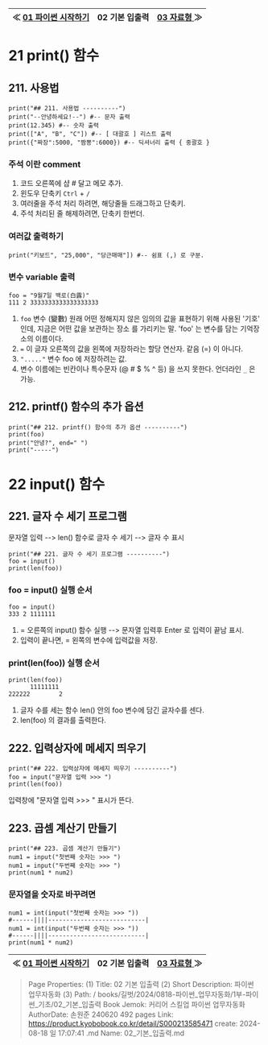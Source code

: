 
| ≪ [ 01 파이썬 시작하기 ](/books/길벗/2024/0818-파이썬_업무자동화/1부-파이썬_기초/01_파이썬_시작하기) | 02 기본 입출력 | [ 03 자료형 ](/books/길벗/2024/0818-파이썬_업무자동화/1부-파이썬_기초/03_자료형) ≫ |
|:----:|:----:|:----:|

# 21 print() 함수

## 211. 사용법

```
print("## 211. 사용법 ----------")
print("--안녕하세요!--") #-- 문자 출력
print(12.345) #-- 숫자 출력
print(["A", "B", "C"]) #-- [ 대괄호 ] 리스트 출력
print({"짜장":5000, "짬뽕":6000}) #-- 딕셔너리 출력 { 중괄호 }
```

### 주석 이란 comment

1. 코드 오른쪽에 샵 # 달고 메모 추가.
1. 윈도우 단축키 `Ctrl` + `/`
1. 여러줄을 주석 처리 하려면, 해당줄들 드래그하고 단축키.
1. 주석 처리된 줄 해제하려면, 단축키 한번더.

### 여러값 출력하기

```
print("키보드", "25,000", "당근매매"]) #-- 쉼표 (,) 로 구분.
```

### 변수 variable 출력

```
foo = "9월7일 백로(白露)"
111 2 3333333333333333333
```
1. `foo` 변수 (變數) 원래 어떤 정해지지 않은 임의의 값을 표현하기 위해 사용된 '기호' 인데, 지금은 어떤 값을 보관하는 장소 를 가리키는 말. 'foo' 는 변수를 담는 기억장소의 이름이다.
2. `=` 이 글자 오른쪽의 값을 왼쪽에 저장하라는 할당 연산자. 같음 (=) 이 아니다.
3. `"....."` 변수 foo 에 저장하려는 값.
4. 변수 이름에는 빈칸이나 특수문자 (@ # $ % ^ 등) 을 쓰지 못한다. 언더라인 `_` 은 가능.

## 212. printf() 함수의 추가 옵션

```
print("## 212. printf() 함수의 추가 옵션 ----------")
print(foo)
print("안녕?", end=" ")
print("-----")
```

# 22 input() 함수

## 221. 글자 수 세기 프로그램

문자열 입력 --> len() 함수로 글자 수 세기 --> 글자 수 표시

```
print("## 221. 글자 수 세기 프로그램 ----------")
foo = input()
print(len(foo))
```

### foo = input() 실행 순서
```
foo = input()
333 2 1111111
```
1. = 오른쪽의 input() 함수 실행 --> 문자열 입력후 Enter 로 입력이 끝남 표시.
2. 입력이 끝나면, = 왼쪽의 변수에 입력값을 저장.

### print(len(foo)) 실행 순서
```
print(len(foo))
      11111111
222222        2
```
1. 글자 수를 세는 함수 len() 안의 foo 변수에 담긴 글자수를 센다.
2. len(foo) 의 결과를 출력한다.

## 222. 입력상자에 메세지 띄우기

```
print("## 222. 입력상자에 메세지 띄우기 ----------")
foo = input("문자열 입력 >>> ")
print(len(foo))
```

입력창에 "문자열 입력 >>> " 표시가 뜬다.

## 223. 곱셈 계산기 만들기

```
print("## 223. 곱셈 계산기 만들기")
num1 = input("첫번째 숫자는 >>> ")
num1 = input("두번째 숫자는 >>> ")
print(num1 * num2)
```

### 문자열을 숫자로 바꾸려면
```
num1 = int(input("첫번째 숫자는 >>> "))
#------||||---------------------------|
num1 = int(input("두번째 숫자는 >>> "))
#------||||---------------------------|
print(num1 * num2)
```



| ≪ [ 01 파이썬 시작하기 ](/books/길벗/2024/0818-파이썬_업무자동화/1부-파이썬_기초/01_파이썬_시작하기) | 02 기본 입출력 | [ 03 자료형 ](/books/길벗/2024/0818-파이썬_업무자동화/1부-파이썬_기초/03_자료형) ≫ |
|:----:|:----:|:----:|

> Page Properties:
> (1) Title: 02 기본 입출력
> (2) Short Description: 파이썬 업무자동화
> (3) Path: / books/길벗/2024/0818-파이썬_업무자동화/1부-파이썬_기초/02_기본_입출력
> Book Jemok: 커리어 스킬업 파이썬 업무자동화
> AuthorDate: 손원준 240620 492 pages
> Link: https://product.kyobobook.co.kr/detail/S000213585471
> create: 2024-08-18 일 17:07:41
> .md Name: 02_기본_입출력.md

